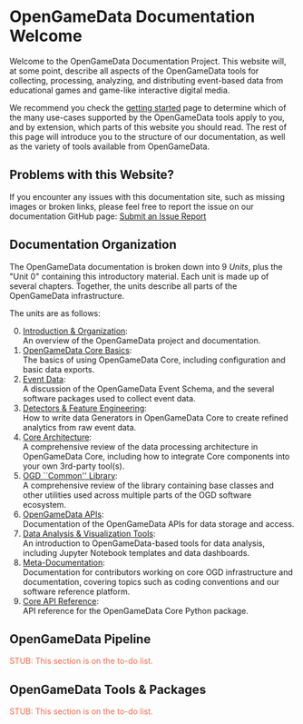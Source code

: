 # OpenGameData Documentation Welcome

Welcome to the OpenGameData Documentation Project.
This website will, at some point, describe all aspects of the OpenGameData tools for collecting, processing, analyzing, and distributing event-based data from educational games and game-like interactive digital media.

We recommend you check the [getting started](./getting_started.md) page to determine which of the many use-cases supported by the OpenGameData tools apply to you, and by extension, which parts of this website you should read.
The rest of this page will introduce you to the structure of our documentation, as well as the variety of tools available from OpenGameData.

## Problems with this Website?

If you encounter any issues with this documentation site, such as missing images or broken links, please feel free to report the issue on our documentation GitHub page:
[Submit an Issue Report](https://github.com/opengamedata/opengamedata-doc/issues/new?assignees=LswaN58&labels=bug&projects=&template=bug_report.md&title=)

## Documentation Organization

The OpenGameData documentation is broken down into 9 *Units*, plus the "Unit 0" containing this introductory material.
Each unit is made up of several chapters.
Together, the units describe all parts of the OpenGameData infrastructure.

The units are as follows:

0. [Introduction & Organization](./index.rst):  
    An overview of the OpenGameData project and documentation.
1. [OpenGameData Core Basics](../01_core-basics/index.rst):  
    The basics of using OpenGameData Core, including configuration and basic data exports.
2. [Event Data](../02_events/index.rst):  
    A discussion of the OpenGameData Event Schema, and the several software packages used to collect event data.
3. [Detectors & Feature Engineering](../03_detectors-and-features/index.rst):  
    How to write data Generators in OpenGameData Core to create refined analytics from raw event data.
4. [Core Architecture](../04_core-architecture/index.rst):  
    A comprehensive review of the data processing architecture in OpenGameData Core, including how to integrate Core components into your own 3rd-party tool(s).
5. [OGD ``Common'' Library](../05_ogd-common/index.rst):  
    A comprehensive review of the library containing base classes and other utilities used across multiple parts of the OGD software ecosystem.
6. [OpenGameData APIs](../06_apis/index.rst):  
    Documentation of the OpenGameData APIs for data storage and access.
7. [Data Analysis & Visualization Tools](../07_analysis-and-visualization/index.rst):  
    An introduction to OpenGameData-based tools for data analysis, including Jupyter Notebook templates and data dashboards.
8. [Meta-Documentation](../08_meta-documentation/index.rst):  
    Documentation for contributors working on core OGD infrastructure and documentation, covering topics such as coding conventions and our software reference platform.
9. [Core API Reference](../reference/index.rst):  
    API reference for the OpenGameData Core Python package.

## OpenGameData Pipeline

<font style="color:tomato">STUB: This section is on the to-do list.</font>

## OpenGameData Tools & Packages

<font style="color:tomato">STUB: This section is on the to-do list.</font>

